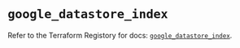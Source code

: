 # `google_datastore_index`

Refer to the Terraform Registory for docs: [`google_datastore_index`](https://registry.terraform.io/providers/hashicorp/google/4.78.0/docs/resources/datastore_index).
